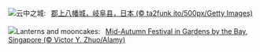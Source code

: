 ![](https://www.bing.com/th?id=OHR.GujoHachiman_ZH-CN9192289658_UHD.jpg&w=1000)云中之城:&nbsp;&ensp;[郡上八幡城，岐阜县，日本 (© ta2funk ito/500px/Getty Images)](https://www.bing.com/th?id=OHR.GujoHachiman_ZH-CN9192289658_UHD.jpg)
<br><br/>
![](https://www.bing.com/th?id=OHR.MidAutumnSingapore_EN-US5283310908_UHD.jpg&w=1000)Lanterns and mooncakes:&nbsp;&ensp;[Mid-Autumn Festival in Gardens by the Bay, Singapore (© Victor Y. Zhuo/Alamy)](https://www.bing.com/th?id=OHR.MidAutumnSingapore_EN-US5283310908_UHD.jpg)
<br><br/>

